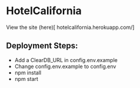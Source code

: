 # HotelCalifornia
View the site (here)[ hotelcalifornia.herokuapp.com/]

## Deployment Steps:
- Add a ClearDB_URL in config.env.example
- Change config.env.example to config.env
- npm install
- npm start

